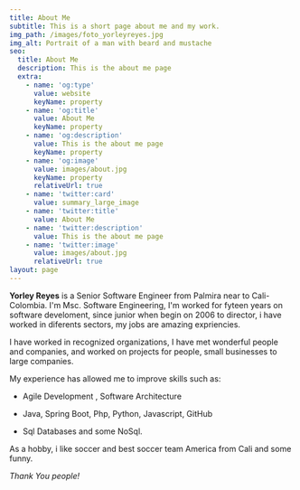 ```yaml
---
title: About Me
subtitle: This is a short page about me and my work.
img_path: /images/foto_yorleyreyes.jpg
img_alt: Portrait of a man with beard and mustache
seo:
  title: About Me
  description: This is the about me page
  extra:
    - name: 'og:type'
      value: website
      keyName: property
    - name: 'og:title'
      value: About Me
      keyName: property
    - name: 'og:description'
      value: This is the about me page
      keyName: property
    - name: 'og:image'
      value: images/about.jpg
      keyName: property
      relativeUrl: true
    - name: 'twitter:card'
      value: summary_large_image
    - name: 'twitter:title'
      value: About Me
    - name: 'twitter:description'
      value: This is the about me page
    - name: 'twitter:image'
      value: images/about.jpg
      relativeUrl: true
layout: page
---
```

**Yorley Reyes** is a Senior Software Engineer from Palmira near to Cali- Colombia. I'm Msc. Software Engineering, I'm worked for fyteen years on software develoment, since junior when begin on 2006 to director, i have worked in diferents sectors, my jobs are amazing expriencies.

I have worked in recognized organizations, I have met wonderful people and companies, and worked on projects for people, small businesses to large companies.

My experience has allowed me to improve skills such as:

*   Agile Development , Software Architecture

*   Java, Spring Boot, Php, Python, Javascript, GitHub

*   Sql Databases and some NoSql.

As a hobby, i like soccer and best soccer team America from Cali and some funny.

*Thank You people!*
